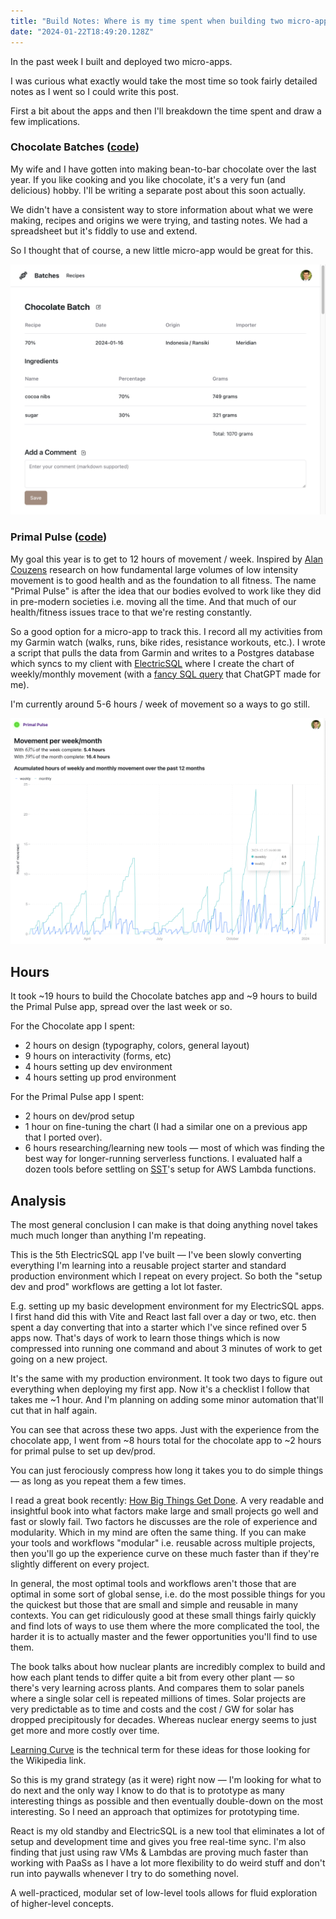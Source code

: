 ```yaml
---
title: "Build Notes: Where is my time spent when building two micro-apps?"
date: "2024-01-22T18:49:20.128Z"
---
```


In the past week I built and deployed two micro-apps.

I was curious what exactly would take the most time so took fairly detailed notes as I went so I could write this post.

First a bit about the apps and then I'll breakdown the time spent and draw a few implications.

### Chocolate Batches ([code](https://github.com/KyleAMathews/chocolate-batch-tracker))

My wife and I have gotten into making bean-to-bar chocolate over the last year. If you like cooking and you like chocolate, it's a very fun (and delicious) hobby. I'll be writing a separate post about this soon actually.

We didn't have a consistent way to store information about what we were making, recipes and origins
we were trying, and tasting notes. We had a spreadsheet but it's fiddly to use and extend.

So I thought that of course, a new little micro-app would be great for this.

![screenshot of chocolate batches pp](./chocolate-batches.png)

### Primal Pulse ([code](https://github.com/KyleAMathews/primal-pulse))

My goal this year is to get to 12 hours of movement / week. Inspired by [Alan Couzens](https://twitter.com/Alan_Couzens) research on how fundamental large volumes of low intensity movement is to good health and as the foundation to all fitness. The name "Primal Pulse" is after the idea that our bodies evolved to work like they did in pre-modern societies i.e. moving all the time. And that much of our health/fitness issues trace to that we're resting constantly.

So a good option for a micro-app to track this. I record all my activities from my Garmin watch (walks, runs, bike rides, resistance workouts, etc.). I wrote a script that pulls the data from Garmin and writes to a Postgres database which syncs to my client with [ElectricSQL](https://electric-sql.com/) where I create the chart of weekly/monthly movement (with a [fancy SQL query](https://github.com/KyleAMathews/primal-pulse/blob/7ba6a240e5a3c981df0583a36fd7226f494df0f0/src/routes/index.tsx#L155-L186) that ChatGPT made for me).

I'm currently around 5-6 hours / week of movement so a ways to go still.

![screenshot of primal pulse app](./primal-pulse.png)

## Hours

It took ~19 hours to build the Chocolate batches app and ~9 hours to build the Primal Pulse app, spread over the last week or so.

For the Chocolate app I spent:
- 2 hours on design (typography, colors, general layout)
- 9 hours on interactivity (forms, etc)
- 4 hours setting up dev environment
- 4 hours setting up prod environment

For the Primal Pulse app I spent:
- 2 hours on dev/prod setup
- 1 hour on fine-tuning the chart (I had a similar one on a previous app that I ported over).
- 6 hours researching/learning new tools — most of which was finding the best way for longer-running serverless functions. I evaluated half a dozen tools before settling on [SST](sst.dev)'s setup for AWS Lambda functions.

## Analysis

The most general conclusion I can make is that doing anything novel takes much much longer than anything I'm repeating.

This is the 5th ElectricSQL app I've built — I've been slowly converting everything I'm learning into a reusable project starter and standard production environment which I repeat on every project. So both the "setup dev and prod" workflows are getting a lot lot faster.

E.g. setting up my basic development environment for my ElectricSQL apps. I first hand did this with Vite and React last fall over a day or two, etc. then spent a day converting that into a starter which I've since refined over 5 apps now. That's days of work to learn those things which is now compressed into running one command and about 3 minutes of work to get going on a new project.

It's the same with my production environment. It took two days to figure out everything when deploying my first app. Now it's a checklist I follow that takes me ~1 hour. And I'm planning on adding some minor automation that'll cut that in half again.

You can see that across these two apps. Just with the experience from the chocolate app, I went from ~8 hours total for the chocolate app to ~2 hours for primal pulse to set up dev/prod.

You can just ferociously compress how long it takes you to do simple things — as long as you repeat them a few times.

I read a great book recently: [How Big Things Get Done](https://www.amazon.com/gp/product/B0B3HS4C98/ref=ppx_yo_dt_b_search_asin_title?ie=UTF8&psc=1). A very readable and insightful book into what factors make large and small projects go well and fast or slowly fail. Two factors he discusses are the role of experience and modularity. Which in my mind are often the same thing. If you can make your tools and workflows "modular" i.e. reusable across multiple projects, then you'll go up the experience curve on these much faster than if they're slightly different on every project.

In general, the most optimal tools and workflows aren't those that are optimal in some sort of global sense, i.e. do the most possible things for you the quickest but those that are small and simple and reusable in many contexts. You can get ridiculously good at these small things fairly quickly and find lots of ways to use them where the more complicated the tool, the harder it is to actually master and the fewer opportunities you'll find to use them.

The book talks about how nuclear plants are incredibly complex to build and how each plant tends to differ quite a bit from every other plant — so there's very learning across plants. And compares them to solar panels where a single solar cell is repeated millions of times. Solar projects are very predictable as to time and costs and the cost / GW for solar has dropped precipitously for decades. Whereas nuclear energy seems to just get more and more costly over time.

[Learning Curve](https://en.wikipedia.org/wiki/Learning_curve) is the technical term for these ideas for those looking for the Wikipedia link.

So this is my grand strategy (as it were) right now — I'm looking for what to do next and the only way I know to do that is to prototype as many interesting things as possible and then eventually double-down on the most interesting. So I need an approach that optimizes for prototyping time.

React is my old standby and ElectricSQL is a new tool that eliminates a lot of setup and development time and gives you free real-time sync. I'm also finding that just using raw VMs & Lambdas are proving much faster than working with PaaSs as I have a lot more flexibility to do weird stuff and don't run into paywalls whenever I try to do something novel.

A well-practiced, modular set of low-level tools allows for fluid exploration of higher-level concepts.

